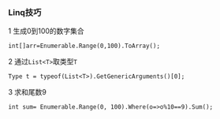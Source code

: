 ### Linq技巧 ###
1 生成0到100的数字集合
```
int[]arr=Enumerable.Range(0,100).ToArray();
```




2 通过`List<T>`取类型`T`
```
Type t = typeof(List<T>).GetGenericArguments()[0];
```

3 求和尾数9
```
int sum= Enumerable.Range(0, 100).Where(o=>o%10==9).Sum();
```